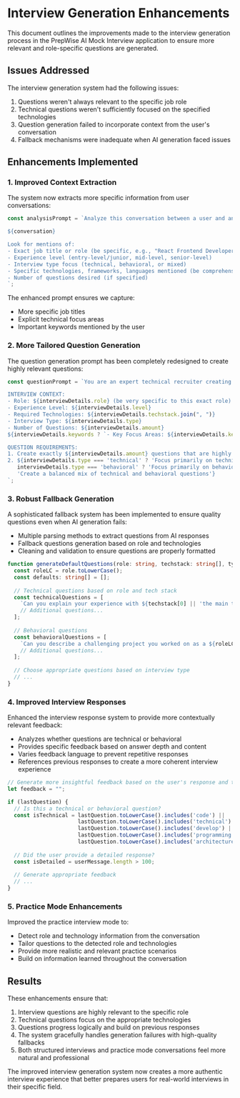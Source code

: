 # Interview Generation Enhancements

This document outlines the improvements made to the interview generation process in the PrepWise AI Mock Interview application to ensure more relevant and role-specific questions are generated.

## Issues Addressed

The interview generation system had the following issues:
1. Questions weren't always relevant to the specific job role
2. Technical questions weren't sufficiently focused on the specified technologies
3. Question generation failed to incorporate context from the user's conversation
4. Fallback mechanisms were inadequate when AI generation faced issues

## Enhancements Implemented

### 1. Improved Context Extraction

The system now extracts more specific information from user conversations:

```typescript
const analysisPrompt = `Analyze this conversation between a user and an AI assistant to extract specific details about the job interview the user wants to prepare for:

${conversation}

Look for mentions of:
- Exact job title or role (be specific, e.g., "React Frontend Developer" rather than just "Developer")
- Experience level (entry-level/junior, mid-level, senior-level)
- Interview type focus (technical, behavioral, or mixed)
- Specific technologies, frameworks, languages mentioned (be comprehensive)
- Number of questions desired (if specified)
`;
```

The enhanced prompt ensures we capture:
- More specific job titles
- Explicit technical focus areas
- Important keywords mentioned by the user

### 2. More Tailored Question Generation

The question generation prompt has been completely redesigned to create highly relevant questions:

```typescript
const questionPrompt = `You are an expert technical recruiter creating highly relevant interview questions for a ${interviewDetails.level} ${interviewDetails.role} position.

INTERVIEW CONTEXT:
- Role: ${interviewDetails.role} (be very specific to this exact role)
- Experience Level: ${interviewDetails.level}
- Required Technologies: ${interviewDetails.techstack.join(", ")}
- Interview Type: ${interviewDetails.type} 
- Number of Questions: ${interviewDetails.amount}
${interviewDetails.keywords ? `- Key Focus Areas: ${interviewDetails.keywords.join(", ")}` : ''}

QUESTION REQUIREMENTS:
1. Create exactly ${interviewDetails.amount} questions that are highly relevant and specific to the ${interviewDetails.role} role
2. ${interviewDetails.type === 'technical' ? 'Focus primarily on technical questions about ' + interviewDetails.techstack.join(", ") : 
   interviewDetails.type === 'behavioral' ? 'Focus primarily on behavioral questions relevant to the role' :
   'Create a balanced mix of technical and behavioral questions'}
`;
```

### 3. Robust Fallback Generation

A sophisticated fallback system has been implemented to ensure quality questions even when AI generation fails:

- Multiple parsing methods to extract questions from AI responses
- Fallback questions generation based on role and technologies
- Cleaning and validation to ensure questions are properly formatted

```typescript
function generateDefaultQuestions(role: string, techstack: string[], type: string, count: number): string[] {
  const roleLC = role.toLowerCase();
  const defaults: string[] = [];
  
  // Technical questions based on role and tech stack
  const technicalQuestions = [
    `Can you explain your experience with ${techstack[0] || 'the main technologies'} in your previous projects?`,
    // Additional questions...
  ];
  
  // Behavioral questions
  const behavioralQuestions = [
    `Can you describe a challenging project you worked on as a ${roleLC} and how you approached it?`,
    // Additional questions...
  ];
  
  // Choose appropriate questions based on interview type
  // ...
}
```

### 4. Improved Interview Responses

Enhanced the interview response system to provide more contextually relevant feedback:

- Analyzes whether questions are technical or behavioral
- Provides specific feedback based on answer depth and content
- Varies feedback language to prevent repetitive responses
- References previous responses to create a more coherent interview experience

```typescript
// Generate more insightful feedback based on the user's response and the last question
let feedback = "";

if (lastQuestion) {
  // Is this a technical or behavioral question?
  const isTechnical = lastQuestion.toLowerCase().includes('code') || 
                      lastQuestion.toLowerCase().includes('technical') || 
                      lastQuestion.toLowerCase().includes('develop') ||
                      lastQuestion.toLowerCase().includes('programming') ||
                      lastQuestion.toLowerCase().includes('architecture');
  
  // Did the user provide a detailed response?
  const isDetailed = userMessage.length > 100;
  
  // Generate appropriate feedback
  // ...
}
```

### 5. Practice Mode Enhancements

Improved the practice interview mode to:

- Detect role and technology information from the conversation
- Tailor questions to the detected role and technologies
- Provide more realistic and relevant practice scenarios
- Build on information learned throughout the conversation

## Results

These enhancements ensure that:

1. Interview questions are highly relevant to the specific role
2. Technical questions focus on the appropriate technologies
3. Questions progress logically and build on previous responses
4. The system gracefully handles generation failures with high-quality fallbacks
5. Both structured interviews and practice mode conversations feel more natural and professional

The improved interview generation system now creates a more authentic interview experience that better prepares users for real-world interviews in their specific field.
